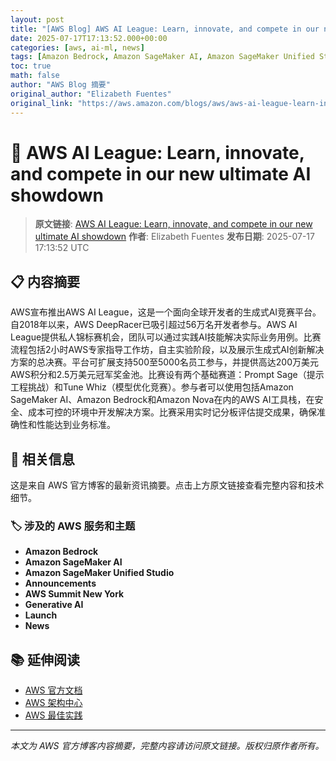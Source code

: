 ```yaml
---
layout: post
title: "[AWS Blog] AWS AI League: Learn, innovate, and compete in our new ultimate AI showdown"
date: 2025-07-17T17:13:52.000+00:00
categories: [aws, ai-ml, news]
tags: [Amazon Bedrock, Amazon SageMaker AI, Amazon SageMaker Unified Studio, Announcements, AWS Summit New York, Generative AI, Launch, News]
toc: true
math: false
author: "AWS Blog 摘要"
original_author: "Elizabeth Fuentes"
original_link: "https://aws.amazon.com/blogs/aws/aws-ai-league-learn-innovate-and-compete-in-our-new-ultimate-ai-showdown/"
---
```


# 🤖 AWS AI League: Learn, innovate, and compete in our new ultimate AI showdown

> **原文链接**: [AWS AI League: Learn, innovate, and compete in our new ultimate AI showdown](https://aws.amazon.com/blogs/aws/aws-ai-league-learn-innovate-and-compete-in-our-new-ultimate-ai-showdown/)
> **作者**: Elizabeth Fuentes
> **发布日期**: 2025-07-17 17:13:52 UTC

## 📋 内容摘要

AWS宣布推出AWS AI League，这是一个面向全球开发者的生成式AI竞赛平台。自2018年以来，AWS DeepRacer已吸引超过56万名开发者参与。AWS AI League提供私人锦标赛机会，团队可以通过实践AI技能解决实际业务用例。比赛流程包括2小时AWS专家指导工作坊，自主实验阶段，以及展示生成式AI创新解决方案的总决赛。平台可扩展支持500至5000名员工参与，并提供高达200万美元AWS积分和2.5万美元冠军奖金池。比赛设有两个基础赛道：Prompt Sage（提示工程挑战）和Tune Whiz（模型优化竞赛）。参与者可以使用包括Amazon SageMaker AI、Amazon Bedrock和Amazon Nova在内的AWS AI工具栈，在安全、成本可控的环境中开发解决方案。比赛采用实时记分板评估提交成果，确保准确性和性能达到业务标准。

## 🔗 相关信息

这是来自 AWS 官方博客的最新资讯摘要。点击上方原文链接查看完整内容和技术细节。

### 🏷️ 涉及的 AWS 服务和主题

- **Amazon Bedrock**
- **Amazon SageMaker AI**
- **Amazon SageMaker Unified Studio**
- **Announcements**
- **AWS Summit New York**
- **Generative AI**
- **Launch**
- **News**

## 📚 延伸阅读

- [AWS 官方文档](https://docs.aws.amazon.com/)
- [AWS 架构中心](https://aws.amazon.com/architecture/)
- [AWS 最佳实践](https://aws.amazon.com/architecture/well-architected/)

---

*本文为 AWS 官方博客内容摘要，完整内容请访问原文链接。版权归原作者所有。*